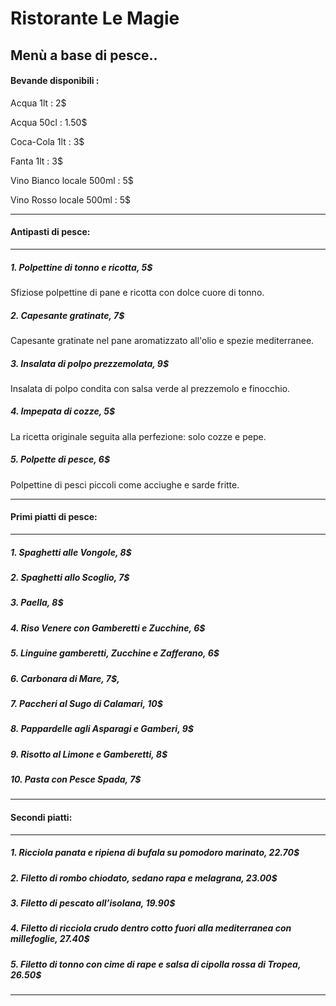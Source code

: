 #                         Ristorante Le Magie

##                        Menù a base di pesce..

#### Bevande disponibili : 
Acqua 1lt : 2$

Acqua 50cl : 1.50$

Coca-Cola 1lt : 3$

Fanta 1lt : 3$

Vino Bianco locale 500ml : 5$

Vino Rosso locale 500ml : 5$
***
#### Antipasti di pesce:
***
##### 1. _Polpettine di tonno e ricotta_, 5$
Sfiziose polpettine di pane e ricotta con dolce cuore di tonno.
##### 2. _Capesante gratinate_, 7$
Capesante gratinate nel pane aromatizzato all'olio e spezie mediterranee.
##### 3. _Insalata di polpo prezzemolata_, 9$
Insalata di polpo condita con salsa verde al prezzemolo e finocchio.
##### 4. _Impepata di cozze_, 5$
La ricetta originale seguita alla perfezione: solo cozze e pepe.
##### 5. _Polpette di pesce_, 6$
Polpettine di pesci piccoli come acciughe e sarde fritte.
***
#### Primi piatti di pesce:
***
##### 1.  _Spaghetti alle Vongole_, 8$
##### 2.  _Spaghetti allo Scoglio_, 7$
##### 3.  _Paella_, 8$
##### 4.  _Riso Venere con Gamberetti e Zucchine_, 6$
##### 5.  _Linguine gamberetti, Zucchine e Zafferano_, 6$
##### 6.  _Carbonara di Mare_, 7$,
##### 7.  _Paccheri al Sugo di Calamari_, 10$
##### 8.  _Pappardelle agli Asparagi e Gamberi_, 9$
##### 9.  _Risotto al Limone e Gamberetti_, 8$
##### 10. _Pasta con Pesce Spada_, 7$
***
#### Secondi piatti:
***
##### 1. _Ricciola panata e ripiena di bufala su pomodoro marinato_, 22.70$
##### 2. _Filetto di rombo chiodato, sedano rapa e melagrana_, 23.00$
##### 3. _Filetto di pescato all’isolana_, 19.90$
##### 4. _Filetto di ricciola crudo dentro cotto fuori alla mediterranea con millefoglie_, 27.40$
##### 5. _Filetto di tonno con cime di rape e salsa di cipolla rossa di Tropea_, 26.50$
***

